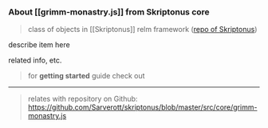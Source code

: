 
### About [[grimm-monastry.js]] from Skriptonus core
> class of objects in [[Skriptonus]] relm framework ([repo of Skriptonus][skriptonus-repo])

describe item here

related info, etc.


> for **getting started** guide check out 

---

> relates with repository on Github: https://github.com/Sarverott/skriptonus/blob/master/src/core/grimm-monastry.js

[skriptonus-repo]: https://github.com/Sarverott/skriptonus#readme
